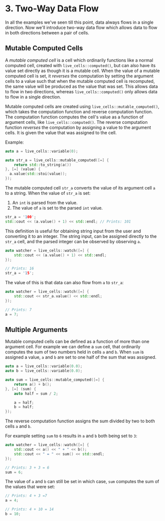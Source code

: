 # 3. Two-Way Data Flow

In all the examples we've seen till this point, data always flows in a
single direction. Now we'll introduce two-way data flow which allows
data to flow in both directions between a pair of cells.

## Mutable Computed Cells

A *mutable computed cell* is a cell which ordinarily functions like a
normal computed cell, created with `live_cells::computed()`, but can
also have its value set directly as though it is a mutable cell. When
the value of a mutable computed cell is set, it *reverses* the
computation by setting the argument cells to a value such that when
the mutable computed cell is recomputed, the same value will be
produced as the value that was set. This allows data to flow in two
directions, whereas `live_cells::computed()` only allows data to flow
in a single direction.

Mutable computed cells are created using
`live_cells::mutable_computed()`, which takes the computation function
and reverse computation function. The computation function computes
the cell's value as a function of argument cells, like
`live_cells::computed()`. The reverse computation function *reverses*
the computation by assigning a value to the argument cells. It is
given the value that was assigned to the cell.

Example:

```cpp
auto a = live_cells::variable(0);

auto str_a = live_cells::mutable_computed([=] {
    return std::to_string(a())
}, [=] (value) {
  a.value(std::stoi(value));
});
```

The mutable computed cell `str_a` converts the value of its argument
cell `a` to a string. When the value of `str_a` is set:

1. An `int` is parsed from the value.
2. The value of `a` is set to the parsed `int` value.

```cpp
str_a = '100';
std::cout << (a.value() + 1) << std::endl; // Prints: 101
```

This definition is useful for obtaining string input from the user and
converting it to an integer. The string input, can be assigned
directly to the `str_a` cell, and the parsed integer can be observed
by observing `a`.

```cpp
auto watcher = live_cells::watch([=] {
    std::cout << (a.value() + 1) << std::endl;
});

// Prints: 16
str_a = '15';
```

The value of this is that data can also flow from `a` to `str_a`:

```cpp
auto watcher = live_cells::watch([=] {
    std::cout << str_a.value() << std::endl;
});

// Prints: 7
a = 7;
```

## Multiple Arguments

Mutable computed cells can be defined as a function of more than one
argument cell. For example we can define a `sum` cell, that ordinarily
computes the sum of two numbers held in cells `a` and `b`. When `sum`
is assigned a value, `a` and `b` are set to one half of the sum that
was assigned.

```cpp
auto a = live_cells::variable(0.0);
auto b = live_cells::variable(0.0);

auto sum = live_cells::mutable_computed([=] {
    return a() + b();
}, [=] (sum) {
    auto half = sum / 2;

    a = half;
    b = half;
});
```

The reverse computation function assigns the sum divided by two to
both cells `a` and `b`.

For example setting `sum` to `6` results in `a` and `b` both being set
to `3`:

```cpp
auto watcher = live_cells::watch([=] {
    std::cout << a() << " + " << b();
    std::cout << " = " << sum() << std::endl;
});

// Prints: 3 + 3 = 6
sum = 6;
```

The value of `a` and `b` can still be set in which case, `sum`
computes the sum of the values that were set:

```cpp
// Prints: 4 + 3 =7
a = 4;

// Prints: 4 + 10 = 14
b = 10;
```
